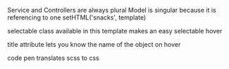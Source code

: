 Service and Controllers are always plural
Model is singular because it is referencing to one
setHTML('snacks', template)

selectable class available in this template
makes an easy selectable hover

title attribute lets you know the name of the object on hover

code pen translates scss to css
